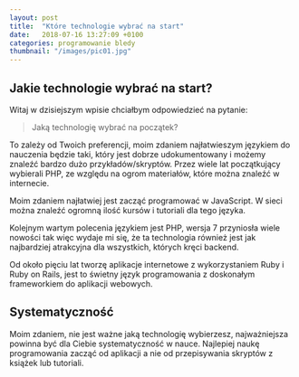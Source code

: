 ```yaml
---
layout: post
title:  "Które technologie wybrać na start"
date:   2018-07-16 13:27:09 +0100
categories: programowanie bledy
thumbnail: "/images/pic01.jpg"
---
```


## Jakie technologie wybrać na start?

Witaj w dzisiejszym wpisie chciałbym odpowiedzieć na pytanie:

>Jaką technologię wybrać na początek?

To zależy od Twoich preferencji, moim zdaniem najłatwieszym językiem do nauczenia będzie taki, który jest dobrze udokumentowany i możemy znaleźć bardzo dużo przykładów/skryptów. Przez wiele lat początkujący wybierali PHP, ze względu na ogrom materiałów, które można znaleźć w internecie.

Moim zdaniem najłatwiej jest zacząć programować w JavaScript. W sieci można znaleźć ogromną ilość kursów  i tutoriali dla tego języka. 

Kolejnym wartym polecenia językiem jest PHP, wersja 7 przyniosła wiele nowości tak więc wydaje mi się, że ta technologia również jest jak najbardziej atrakcyjna dla wszystkich, których kręci backend.

Od około pięciu lat tworzę aplikacje internetowe z wykorzystaniem Ruby i Ruby on Rails, jest to świetny język programowania z doskonałym frameworkiem do aplikacji webowych. 

## Systematyczność

Moim zdaniem, nie jest ważne jaką technologię wybierzesz, najważniejsza powinna być dla Ciebie systematyczność w nauce. Najlepiej naukę programowania zacząć od aplikacji a nie od przepisywania skryptów z książek lub tutoriali.
